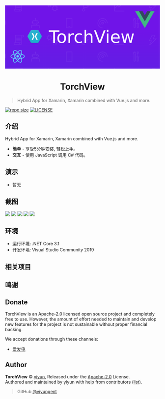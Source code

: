 <p align="center">
<img src="docs/.vuepress/public/images/logo.png" alt="TorchView">
</p>
<h1 align="center">TorchView</h1>

> Hybrid App for Xamarin, Xamarin combined with Vue.js and more.

[![repo size](https://img.shields.io/github/repo-size/yiyungent/TorchView.svg?style=flat)]()
[![LICENSE](https://img.shields.io/github/license/yiyungent/TorchView.svg?style=flat)](https://github.com/yiyungent/TorchView/blob/main/LICENSE)

<!-- [English](README_en.md) -->

## 介绍

Hybrid App for Xamarin, Xamarin combined with Vue.js and more.

- **简单** - 享受5分钟安装, 轻松上手。
- **交互** - 使用 JavaScript 调用 C# 代码。

## 演示

- 暂无

## 截图

![](docs/.vuepress/public/images/screenshot/2020-10-29-18-33-40.png)
![](docs/.vuepress/public/images/screenshot/2020-10-29-18-40-28.png)
![](docs/.vuepress/public/images/screenshot/2020-10-29-18-41-59.png)
![](docs/.vuepress/public/images/screenshot/2020-10-29-18-42-27.png)
![](docs/.vuepress/public/images/screenshot/2020-10-29-18-44-05.png)

## 环境

- 运行环境: .NET Core 3.1
- 开发环境: Visual Studio Community 2019

## 相关项目


## 鸣谢


## Donate

TorchView is an Apache-2.0 licensed open source project and completely free to use. However, the amount of effort needed to maintain and develop new features for the project is not sustainable without proper financial backing.

We accept donations through these channels:

- <a href="https://afdian.net/@yiyun" target="_blank">爱发电</a>

## Author

**TorchView** © [yiyun](https://github.com/yiyungent), Released under the [Apache-2.0](./LICENSE) License.<br>
Authored and maintained by yiyun with help from contributors ([list](https://github.com/yiyungent/TorchView/contributors)).

> GitHub [@yiyungent](https://github.com/yiyungent)
